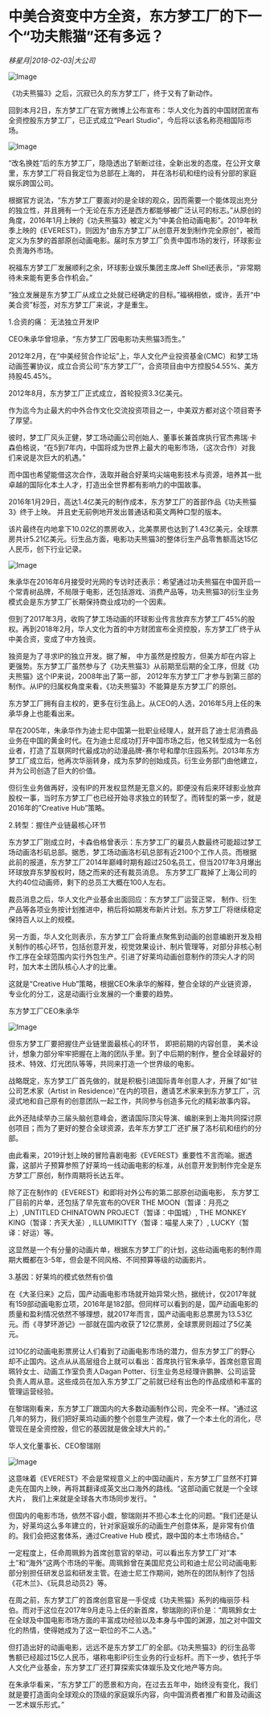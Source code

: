 # 中美合资变中方全资，东方梦工厂的下一个“功夫熊猫”还有多远？

*移星月|2018-02-03|大公司*

![Image](http://static.ylzbl.com/uploads/ueditor/php/upload/image/20180204/1517711107580890.jpeg)

《功夫熊猫3》之后，沉寂已久的东方梦工厂，终于又有了新动作。

回到本月2日，东方梦工厂在官方微博上公布宣布：华人文化为首的中国财团宣布全资控股东方梦工厂，已正式成立“Pearl Studio”，今后将以该名称亮相国际市场。

![Image](http://si1.go2yd.com/get-image/0KUIrGi3LHc)

“改名换姓”后的东方梦工厂，隐隐透出了斩断过往，全新出发的态度。在公开文章里，东方梦工厂将自我定位为总部在上海的， 并在洛杉矶和纽约设有分部的家庭娱乐跨国公司。

根据官方说法，“东方梦工厂要面对的是全球的观众，因而需要一个能体现出充分的独立性，并且拥有一个无论在东方还是西方都能够被广泛认可的标志。”从原创的角度，2016年1月上映的《功夫熊猫3》被定义为“中美合拍动画电影”。2019年秋季上映的《EVEREST》，则因为"由东方梦工厂从创意开发到制作完全原创"，被而定义为东梦的首部原创动画电影。届时东方梦工厂负责中国市场的发行，环球影业负责海外市场。

祝福东方梦工厂发展顺利之余，环球影业娱乐集团主席Jeff Shell还表示，“非常期待未来能有更多合作机会。”

“独立发展是东方梦工厂从成立之处就已经确定的目标。”福祸相依，或许，丢开“中美合资”标签，对东方梦工厂来说，才是重生。

1.合资的痛： 无法独立开发IP

CEO朱承华曾坦承，“东方梦工厂因电影功夫熊猫3而生。”

2012年2月，在“中美经贸合作论坛”上，华人文化产业投资基金(CMC）和梦工场动画签署协议，成立合资公司“东方梦工厂”，合资项目由中方控股54.55%、美方持股45.45%。

2012年8月，东方梦工厂正式成立，首轮投资3.3亿美元。

作为迄今为止最大的中外合作文化交流投资项目之一，中美双方都对这个项目寄予了厚望。

彼时，梦工厂风头正健，梦工场动画公司创始人、董事长兼首席执行官杰弗瑞·卡森伯格说，“在5到7年内，中国将成为世界上最大的电影市场，（这次合作）对我们来说是次巨大的机遇。”

而中国也希望能借这次合作，汲取并融合好莱坞尖端电影技术与资源，培养其一批卓越的国际化本土人才，打造出全世界都有影响力的中国故事。

2016年1月29日，高达1.4亿美元的制作成本，东方梦工厂的首部作品《功夫熊猫3》终于上映。 并且史无前例地开发出普通话和英文两种口型的版本。

该片最终在内地拿下10.02亿的票房收入，北美票房也达到了1.43亿美元，全球票房共计5.21亿美元。衍生品方面，电影功夫熊猫3的整体衍生产品零售额高达15亿人民币，创下行业记录。

![Image](http://si1.go2yd.com/get-image/0KUIrJss49o)

﻿朱承华在2016年6月接受时光网的专访时还表示：希望通过功夫熊猫在中国开启一个常青树品牌，不局限于电影，还包括游戏、消费产品等，功夫熊猫3的衍生业务模式会是东方梦工厂长期保持商业成功的一个因素。

但到了2017年3月，收购了梦工场动画的环球影业传言放弃东方梦工厂45%的股权。再到2018年2月，华人文化为首的中方财团宣布全资控股，东方梦工厂终于从中美合资，变成了中方独资。

独资是为了寻求IP的独立开发。据了解， 中方虽然是控股方，但美方却在内容上更强势。东方梦工厂虽然参与了《功夫熊猫3》从前期至后期的全工序，但就《功夫熊猫》这个IP来说，2008年出了第一部， 2012年东方梦工厂才参与到第三部的制作。从IP的归属权角度来看，《功夫熊猫3》不能算是东方梦工厂的原创。

东方梦工厂拥有自主权的，更多在衍生品上。从CEO的人选，2016年5月上任的朱承华身上也能看出来。

早在2005年，朱承华作为迪士尼中国第一批职业经理人，就开启了迪士尼消费品业务在中国的黄金时代。在为迪士尼成功打开中国市场之后，他又转型成为一名创业者，打造了互联网时代最成功的动漫品牌-赛尔号和摩尔庄园系列。2013年东方梦工厂成立后，他再次华丽转身，成为东梦的创始成员。衍生业务部门由他建立，并为公司创造了巨大的价值。

但衍生业务做再好，没有IP的开发权显然是无意义的。即便没有后来环球影业放弃股权一事，当时东方梦工厂也已经开始寻求独立的转型了。而转型的第一步，就是2016年的”Creative Hub”策略。

2.转型：握住产业链最核心环节

东方梦工厂刚成立时，卡森伯格曾表示：东方梦工厂的雇员人数最终可能超过梦工场动画洛杉矶总部。据悉，梦工场动画洛杉矶总部有近2100个工作人员。而根据此前的报道，东方梦工厂2014年巅峰时期有超过250名员工，但当2017年3月爆出环球放弃东梦股权时，随之而来的还有裁员消息。 东方梦工厂裁掉了上海公司的大约40位动画师，剩下的总员工大概在100人左右。

裁员消息之后，华人文化产业基金出面回应：东方梦工厂运营正常， 制作、衍生产品等各项业务按计划推进中，稍后将如期发布新片计划。东方梦工厂将继续稳定保持百人以上的规模。

另一方面，华人文化则表示，东方梦工厂会将重点聚焦到动画的创意编剧开发及相关制作的核心环节，包括创意开发，视觉效果设计、制片管理等，对部分非核心制作工序在全球范围内实行外包生产。引进了好莱坞动画创意制作的顶尖人才的同时，加大本土团队核心人才的比重。

这就是“Creative Hub”策略，根据CEO朱承华的解释，整合全球的产业链资源，专业化的分工，这是动画行业发展的一个重要的趋势。

﻿东方梦工厂CEO朱承华

![Image](http://si1.go2yd.com/get-image/0KUIrJ4Yagq)

但东方梦工厂要把握住产业链里面最核心的环节， 即把前期的内容创意， 美术设计，想象力部分牢牢把握在上海的团队手里。到了中后期的制作，整合全球最好的技术、特效、灯光团队等等，共同来打造一个世界级的电影。

战略既定，东方梦工厂首先做的，就是积极引进国际青年创意人才，开展了如“驻公司艺术家（Artist in Residence）”在内的项目，邀请艺术家来到东方梦工厂，沉浸式地和自己原有的创意团队一起工作，共同参与创造多元化的精彩故事内容。

此外还陆续举办三届头脑创意峰会，邀请国际顶尖导演、编剧来到上海共同探讨原创项目；而为了更好的整合全球资源，去年东方梦工厂还扩展了洛杉矶和纽约的分部。

由此看来，2019计划上映的冒险喜剧电影《EVEREST》重要性不言而喻。据透露，这部片子预算参照了好莱坞一线动画电影的标准，从创意开发到制作完全是东方梦工厂原创，制作周期将长达五年。

除了正在制作的《EVEREST》和即将对外公布的第二部原创动画电影， 东方梦工厂目前的片单，还包括了早先宣布的OVER THE MOON（暂译：月亮之上）,UNTITLED CHINATOWN PROJECT（暂译：中国城）, THE MONKEY KING（暂译：齐天大圣）, ILLUMIKITTY（暂译：喵星人来了）, LUCKY（暂译：好运）等。

这显然是一个有分量的动画片单，根据东方梦工厂的计划，这些动画电影的制作周期大概都在3-5年，但会是不同风格、不同预算等级的动画影片。

3.基因：好莱坞的模式依然有价值

在《大圣归来》之后，国产动画电影市场就开始异常火热，据统计，仅2017年就有159部动画电影立项，2016年是182部。但同样可以看到的是，国产动画电影的质量和盈利情况依然不够理想，就2017年而言，国产动画电影总票房为13.53亿元。而《寻梦环游记》一部就在国内收获了12亿票房，全球票房则超过了5亿美元。

过10亿的动画电影票房让人们看到了动画电影市场的潜力，但东方梦工厂的野心却不止国内。这点从从高层组合上就可以看出：首席执行官朱承华，首席创意官周珮铃女士、动画工作室负责人Dagan Potter、衍生业务总经理许鹏翀、公司运营负责人周从意。这些成员在加入东方梦工厂之前就已经有出色的作品成绩和丰富的管理运营经验。

在黎瑞刚看来，东方梦工厂跟国内的大多数动画制作公司，完全不一样。“通过这几年的努力，我们把好莱坞动画的整个创意生产流程，做了一个本土化的消化，尽管现在是全资控股，但它的基因就是做全球大片的。”

﻿﻿华人文化董事长、CEO黎瑞刚

![Image](http://si1.go2yd.com/get-image/0KUIrL1Orvk)

这意味着《EVEREST》不会是常规意义上的中国动画片，东方梦工厂显然不打算走先在国内上映，再将其翻译成英文出口海外的路线。“这部动画它就是一个全球大片， 我们上来就是全球各大市场同步发行。 ”

但国内的电影市场，依然不容小觑，黎瑞刚并不担心本土化的问题。“我们还是认为，好莱坞这么多年建立的，针对家庭娱乐的动画生产创意体系，是非常有价值的。我们会把这套体系，通过Creative Hub 模式，跟中国的本土市场结合。”

一定程度上，任命周珮鈴为首席创意官的举动，可以看出东方梦工厂对“本土”和“海外”这两个市场的平衡。周珮鈴曾在美国尼克公司和迪士尼公司动画电影部分别担任研发总监和研发主管。在迪士尼工作期间，她所在的团队制作了包括《花木兰》、《玩具总动员2》等。

在周之前，东方梦工厂的首席创意官是一手促成《功夫熊猫》系列的梅丽莎·科伯。而对于这位在2017年9月走马上任的新首席，黎瑞刚的评价是：“周珮鈴女士在全球及中国电影市场方面的丰富成功经验以及本身与中国的渊源，加之对中国文化的热情，使得她成为了这一职位的不二人选。”

但打造出好的动画电影，远远不是东方梦工厂的全部。《功夫熊猫3》的衍生品零售额已经超过15亿人民币，堪称电影IP衍生业务的行业标杆。而下一步，依托于华人文化产业基金，东方梦工厂还打算探索实体娱乐及文化地产等方向。

在朱承华看来，“东方梦工厂的愿景和方向，在过去五年中，始终没有变化，我们就是要打造面向全球观众的顶级的家庭娱乐内容，向中国消费者推广和普及动画这一艺术娱乐形式。”

